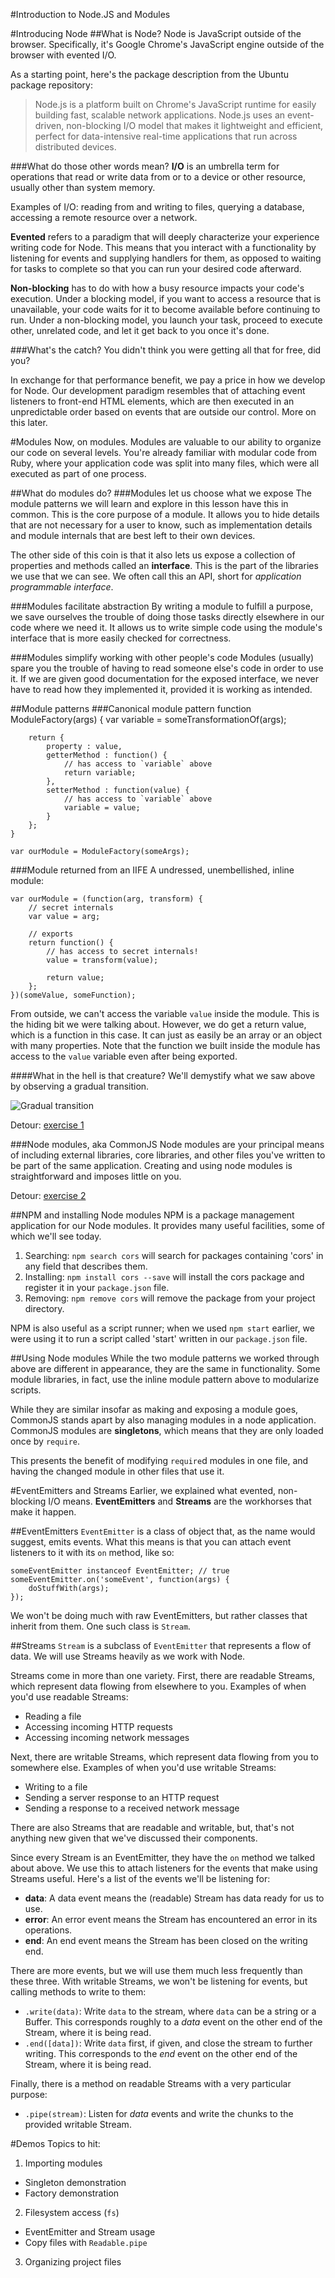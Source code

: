 #Introduction to Node.JS and Modules

#Introducing Node
##What is Node?
Node is JavaScript outside of the browser. Specifically, it's Google Chrome's
JavaScript engine outside of the browser with evented I/O.

As a starting point, here's the package description from the Ubuntu package
repository:

>Node.js is a platform built on Chrome's JavaScript runtime for easily
>building fast, scalable network applications. Node.js uses an
>event-driven, non-blocking I/O model that makes it lightweight and
>efficient, perfect for data-intensive real-time applications that run
>across distributed devices.

###What do those other words mean?
**I/O** is an umbrella term for operations that read or write data from or to a
device or other resource, usually other than system memory.

Examples of I/O: reading from and writing to files, querying a database,
accessing a remote resource over a network.

**Evented** refers to a paradigm that will deeply characterize your experience
writing code for Node. This means that you interact with a functionality by
listening for events and supplying handlers for them, as opposed to waiting for
tasks to complete so that you can run your desired code afterward.

**Non-blocking** has to do with how a busy resource impacts your code's
execution. Under a blocking model, if you want to access a resource that is
unavailable, your code waits for it to become available before continuing to
run. Under a non-blocking model, you launch your task, proceed to execute
other, unrelated code, and let it get back to you once it's done.

###What's the catch?
You didn't think you were getting all that for free, did you?

In exchange for that performance benefit, we pay a price in how we develop for
Node. Our development paradigm resembles that of attaching event listeners
to front-end HTML elements, which are then executed in an unpredictable order
based on events that are outside our control. More on this later.

#Modules
Now, on modules. Modules are valuable to our ability to organize our code on
several levels. You're already familiar with modular code from Ruby, where your
application code was split into many files, which were all executed as part of
one process.

##What do modules do?
###Modules let us choose what we expose
The module patterns we will learn and explore in this lesson have this in
common. This is the core purpose of a module. It allows you to hide
details that are not necessary for a user to know, such as implementation
details and module internals that are best left to their own devices.

The other side of this coin is that it also lets us expose a collection of
properties and methods called an **interface**. This is the part of the
libraries we use that we can see. We often call this an API, short for
*application programmable interface*.

###Modules facilitate abstraction
By writing a module to fulfill a purpose, we save ourselves the trouble of
doing those tasks directly elsewhere in our code where we need it. It allows
us to write simple code using the module's interface that is more easily
checked for correctness.

###Modules simplify working with other people's code
Modules (usually) spare you the trouble of having to read someone else's
code in order to use it. If we are given good documentation for the exposed
interface, we never have to read how they implemented it, provided it is
working as intended.

##Module patterns
###Canonical module pattern
	function ModuleFactory(args) {
		var variable = someTransformationOf(args);
		
		return {
			property : value,
			getterMethod : function() {
				// has access to `variable` above
				return variable;
			},
			setterMethod : function(value) {
				// has access to `variable` above
				variable = value;
			}
		};
	}
	
	var ourModule = ModuleFactory(someArgs);

###Module returned from an IIFE
A undressed, unembellished, inline module:

	var ourModule = (function(arg, transform) {
		// secret internals
		var value = arg;
	
		// exports
		return function() {
			// has access to secret internals!
			value = transform(value);
	
			return value;
		};
	})(someValue, someFunction);

From outside, we can't access the variable `value` inside the module. This is
the hiding bit we were talking about. However, we do get a return value, which
is a function in this case. It can just as easily be an array or an object
with many properties. Note that the function we built inside the module has
access to the `value` variable even after being exported.

####What in the hell is that creature?
We'll demystify what we saw above by observing a gradual transition.

![Gradual transition](/img/gradual_transformation.jpg "Gradual transition")

Detour: [exercise 1](https://github.com/ga-wdi-boston/js-module-inline-lab)

###Node modules, aka CommonJS
Node modules are your principal means of including external libraries, core
libraries, and other files you've written to be part of the same application.
Creating and using node modules is straightforward and imposes little on you.

Detour: [exercise 2](https://github.com/ga-wdi-boston/node-modules-commonjs-lab)

##NPM and installing Node modules
NPM is a package management application for our Node modules. It provides
many useful facilities, some of which we'll see today.

1. Searching: `npm search cors` will search for packages containing 'cors' in
any field that describes them.
2. Installing: `npm install cors --save` will install the cors package and
register it in your `package.json` file.
3. Removing: `npm remove cors` will remove the package from your project directory.

NPM is also useful as a script runner; when we used `npm start` earlier, we were
using it to run a script called 'start' written in our `package.json` file.

##Using Node modules
While the two module patterns we worked through above are different in
appearance, they are the same in functionality. Some module libraries, in
fact, use the inline module pattern above to modularize scripts.

While they are similar insofar as making and exposing a module goes, CommonJS
stands apart by also managing modules in a node application. CommonJS modules
are **singletons**, which means that they are only loaded once by `require`.

This presents the benefit of modifying `require`d modules in one file, and
having the changed module in other files that use it.

#EventEmitters and Streams
Earlier, we explained what evented, non-blocking I/O means. **EventEmitters**
and **Streams** are the workhorses that make it happen.

##EventEmitters
`EventEmitter` is a class of object that, as the name would suggest, emits
events. What this means is that you can attach event listeners to it with its
`on` method, like so:

	someEventEmitter instanceof EventEmitter; // true
	someEventEmitter.on('someEvent', function(args) {
		doStuffWith(args);
	});

We won't be doing much with raw EventEmitters, but rather classes that
inherit from them. One such class is `Stream`.

##Streams
`Stream` is a subclass of `EventEmitter` that represents a flow of data. We
will use Streams heavily as we work with Node.

Streams come in more than one variety. First, there are readable Streams, which
represent data flowing from elsewhere to you. Examples of when you'd use
readable Streams:
* Reading a file
* Accessing incoming HTTP requests
* Accessing incoming network messages

Next, there are writable Streams, which represent data flowing from you to
somewhere else. Examples of when you'd use writable Streams:
* Writing to a file
* Sending a server response to an HTTP request
* Sending a response to a received network message

There are also Streams that are readable and writable, but, that's not anything
new given that we've discussed their components.

Since every Stream is an EventEmitter, they have the `on` method we talked
about above. We use this to attach listeners for the events that make using
Streams useful. Here's a list of the events we'll be listening for:

* **data**: A data event means the (readable) Stream has data ready for us to
use.
* **error**: An error event means the Stream has encountered an error in its
operations.
* **end**: An end event means the Stream has been closed on the writing end.

There are more events, but we will use them much less frequently than these
three. With writable Streams, we won't be listening for events, but calling
methods to write to them:

* `.write(data)`: Write `data` to the stream, where `data` can be a string or
a Buffer. This corresponds roughly to a *data* event on the other end of the
Stream, where it is being read.
* `.end([data])`: Write `data` first, if given, and close the stream to further
writing. This corresponds to the *end* event on the other end of the Stream,
where it is being read.

Finally, there is a method on readable Streams with a very particular purpose:

* `.pipe(stream)`: Listen for *data* events and write the chunks to the
provided writable Stream.

#Demos
Topics to hit:

1. Importing modules
* Singleton demonstration
* Factory demonstration
2. Filesystem access (`fs`)
* EventEmitter and Stream usage
* Copy files with `Readable.pipe`
3. Organizing project files
